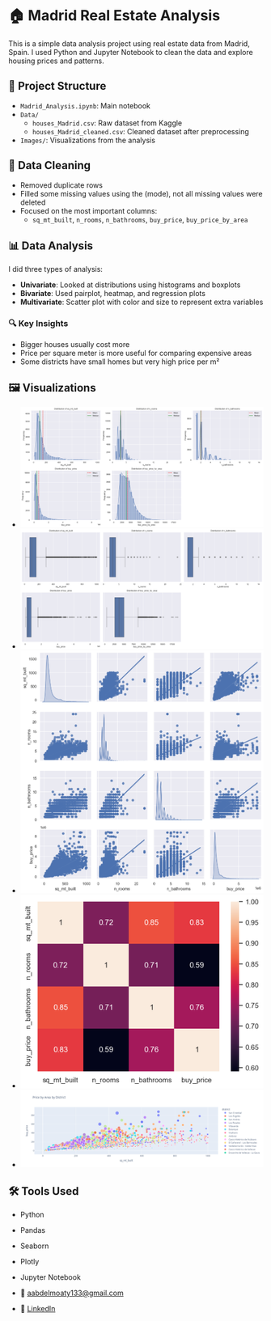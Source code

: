 # 🏠 Madrid Real Estate Analysis

This is a simple data analysis project using real estate data from Madrid, Spain. I used Python and Jupyter Notebook to clean the data and explore housing prices and patterns.

## 📁 Project Structure

- `Madrid_Analysis.ipynb`: Main notebook
- `Data/`
  - `houses_Madrid.csv`: Raw dataset from Kaggle
  - `houses_Madrid_cleaned.csv`: Cleaned dataset after preprocessing
- `Images/`: Visualizations from the analysis

## 🧹 Data Cleaning

- Removed duplicate rows
- Filled some missing values using the (mode), not all missing values were deleted
- Focused on the most important columns:
  - `sq_mt_built`, `n_rooms`, `n_bathrooms`, `buy_price`, `buy_price_by_area`


## 📊 Data Analysis
I did three types of analysis:
- **Univariate**: Looked at distributions using histograms and boxplots  
- **Bivariate**: Used pairplot, heatmap, and regression plots  
- **Multivariate**: Scatter plot with color and size to represent extra variables

### 🔍 Key Insights
- Bigger houses usually cost more  
- Price per square meter is more useful for comparing expensive areas  
- Some districts have small homes but very high price per m²

## 🖼️ Visualizations

- ![Histogram](Images/Histogram.png)
- ![Boxplot](Images/Boxplot.png)
- ![Pairplot](Images/Pairplot.png)
- ![Heatmap](Images/Heatmap.png)
- ![Scatterplot](Images/Scatterplot.png)

## 🛠️ Tools Used
- Python
- Pandas
- Seaborn
- Plotly
- Jupyter Notebook


- 📧 aabdelmoaty133@gmail.com  
- 💼 [LinkedIn](https://www.linkedin.com/in/ahmed-abdelmoaty-2b6860357)


